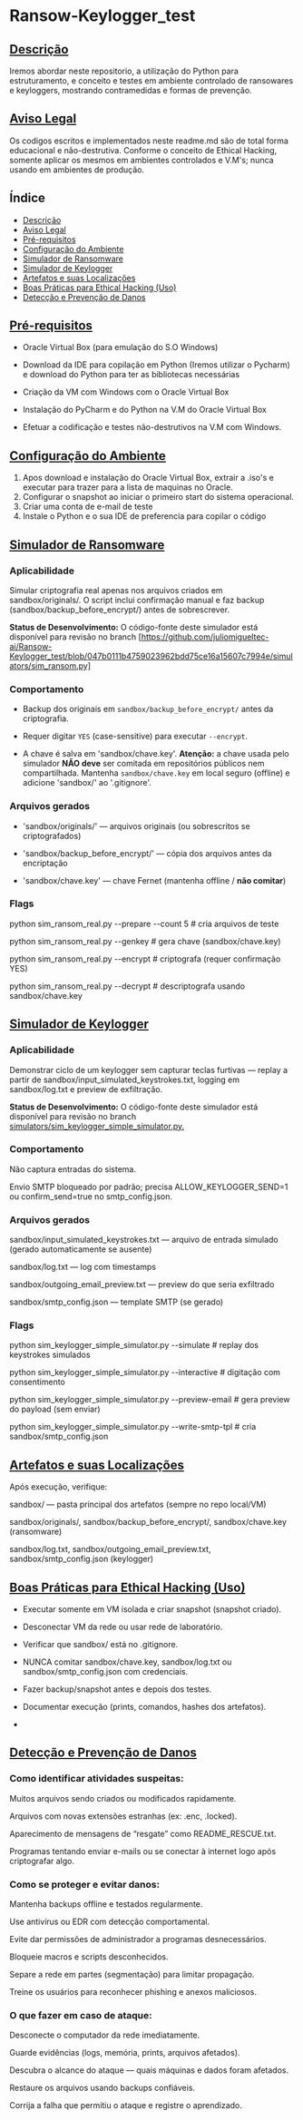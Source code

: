 # Ransow-Keylogger_test

## [Descrição](#descrição)

Iremos abordar neste repositorio, a utilização do Python para estruturamento, e conceito e testes em ambiente controlado de ransowares e keyloggers, mostrando contramedidas e formas de prevenção.

## [Aviso Legal](#aviso-legal)

Os codigos escritos e implementados neste readme.md são de total forma educacional e não-destrutiva.
Conforme o conceito de Ethical Hacking, somente aplicar os mesmos em ambientes controlados e V.M's; nunca usando em ambientes de produção.

## Índice

* [Descrição](#descrição)
* [Aviso Legal](#aviso-legal)
* [Pré-requisitos](#pré-requisitos)
* [Configuração do Ambiente](#configuração-do-ambiente)
* [Simulador de Ransomware](#ransonware)
* [Simulador de Keylogger](#keylogger)
* [Artefatos e suas Localizações](#artefatos-e-suas-localizações)
* [Boas Práticas para Ethical Hacking (Uso)](#boas-práticas-para-ethical-hacking)
* [Detecção e Prevenção de Danos](#detecção-e-prevenção-de-danos)

  
## [Pré-requisitos](#pré-requisitos)


- Oracle Virtual Box (para emulação do S.O Windows)
  
- Download da IDE para copilação em Python (Iremos utilizar o Pycharm) e download do Python para ter as bibliotecas necessárias
  
- Criação da VM com Windows com o Oracle Virtual Box
  
- Instalação do PyCharm e do Python na V.M do Oracle Virtual Box
  
- Efetuar a codificação e testes não-destrutivos na V.M com Windows.
  

## [Configuração do Ambiente](#configuração-do-ambiente)


1. Apos download e instalação do Oracle Virtual Box, extrair a .iso's e executar para trazer para a lista de maquinas no Oracle.
2. Configurar o snapshot ao iniciar o primeiro start do sistema operacional.
3. Criar uma conta de e-mail de teste
4. Instale o Python e o sua IDE de preferencia para copilar o código
   

## [Simulador de Ransomware](#ransonware)


### Aplicabilidade


Simular criptografia real apenas nos arquivos criados em sandbox/originals/. O script inclui confirmação manual e faz backup (sandbox/backup_before_encrypt/) antes de sobrescrever.

**Status de Desenvolvimento:** O código-fonte deste simulador está disponível para revisão no branch [https://github.com/juliomigueltec-ai/Ransow-Keylogger_test/blob/047b0111b4759023962bdd75ce16a15607c7994e/simulators/sim_ransom.py]

### Comportamento


- Backup dos originais em `sandbox/backup_before_encrypt/` antes da criptografia.
  
- Requer digitar `YES` (case-sensitive) para executar `--encrypt`.

- A chave é salva em 'sandbox/chave.key'. **Atenção:** a chave usada pelo simulador **NÃO deve** ser comitada em repositórios públicos nem compartilhada. Mantenha `sandbox/chave.key` em local seguro (offline) e adicione 'sandbox/' ao '.gitignore'.
  

### Arquivos gerados


- 'sandbox/originals/' — arquivos originais (ou sobrescritos se criptografados)
  
- 'sandbox/backup_before_encrypt/' — cópia dos arquivos antes da encriptação
  
- 'sandbox/chave.key' — chave Fernet (mantenha offline / **não comitar**)
  

### Flags


python sim_ransom_real.py --prepare --count 5               # cria arquivos de teste

python sim_ransom_real.py --genkey                          # gera chave (sandbox/chave.key)

python sim_ransom_real.py --encrypt                         # criptografa (requer confirmação YES)

python sim_ransom_real.py --decrypt                         # descriptografa usando sandbox/chave.key

## [Simulador de Keylogger](#keylogger)


### Aplicabilidade


Demonstrar ciclo de um keylogger sem capturar teclas furtivas — replay a partir de sandbox/input_simulated_keystrokes.txt, logging em sandbox/log.txt e preview de exfiltração.

**Status de Desenvolvimento:** O código-fonte deste simulador está disponível para revisão no branch [simulators/sim_keylogger_simple_simulator.py.](https://github.com/juliomigueltec-ai/Ransow-Keylogger_test/blob/047b0111b4759023962bdd75ce16a15607c7994e/simulators/sim_keylogger_simple_simulator.py.)


### Comportamento


Não captura entradas do sistema.

Envio SMTP bloqueado por padrão; precisa ALLOW_KEYLOGGER_SEND=1 ou confirm_send=true no smtp_config.json.


### Arquivos gerados


sandbox/input_simulated_keystrokes.txt — arquivo de entrada simulado (gerado automaticamente se ausente)

sandbox/log.txt — log com timestamps

sandbox/outgoing_email_preview.txt — preview do que seria exfiltrado

sandbox/smtp_config.json — template SMTP (se gerado)


### Flags


python sim_keylogger_simple_simulator.py --simulate                  # replay dos keystrokes simulados

python sim_keylogger_simple_simulator.py --interactive               # digitação com consentimento

python sim_keylogger_simple_simulator.py --preview-email             # gera preview do payload (sem enviar)

python sim_keylogger_simple_simulator.py --write-smtp-tpl            # cria sandbox/smtp_config.json


## [Artefatos e suas Localizações](#artefatos-e-suas-localizações)


Após execução, verifique:

sandbox/ — pasta principal dos artefatos (sempre no repo local/VM)

sandbox/originals/, sandbox/backup_before_encrypt/, sandbox/chave.key (ransomware)

sandbox/log.txt, sandbox/outgoing_email_preview.txt, sandbox/smtp_config.json (keylogger)


## [Boas Práticas para Ethical Hacking (Uso)](#boas-práticas-para-ethical-hacking)


- Executar somente em VM isolada e criar snapshot (snapshot criado).

- Desconectar VM da rede ou usar rede de laboratório.

- Verificar que sandbox/ está no .gitignore.

- NUNCA comitar sandbox/chave.key, sandbox/log.txt ou sandbox/smtp_config.json com credenciais.

- Fazer backup/snapshot antes e depois dos testes.

- Documentar execução (prints, comandos, hashes dos artefatos).
- 

## [Detecção e Prevenção de Danos](#detecção-e-prevenção-de-danos)


### Como identificar atividades suspeitas:


Muitos arquivos sendo criados ou modificados rapidamente.

Arquivos com novas extensões estranhas (ex: .enc, .locked).

Aparecimento de mensagens de “resgate” como README_RESCUE.txt.

Programas tentando enviar e-mails ou se conectar à internet logo após criptografar algo.


### Como se proteger e evitar danos:


Mantenha backups offline e testados regularmente.

Use antivírus ou EDR com detecção comportamental.

Evite dar permissões de administrador a programas desnecessários.

Bloqueie macros e scripts desconhecidos.

Separe a rede em partes (segmentação) para limitar propagação.

Treine os usuários para reconhecer phishing e anexos maliciosos.


### O que fazer em caso de ataque:


Desconecte o computador da rede imediatamente.

Guarde evidências (logs, memória, prints, arquivos afetados).

Descubra o alcance do ataque — quais máquinas e dados foram afetados.

Restaure os arquivos usando backups confiáveis.

Corrija a falha que permitiu o ataque e registre o aprendizado.


